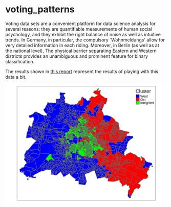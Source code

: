 # voting_patterns

Voting data sets are a convenient platform for data science analysis for several reasons: they are quantifiable measurements of human social psychology, and they exhibit the right balance of noise as well as intuitive trends. In Germany, in particular, the compulsory `Wohnmeldungs' allow for very detailed information in each riding. Moreover, in Berlin (as well as at the national level), The physical barrier separating Eastern and Western districts provides an unambiguous and prominent feature for binary classification.

The results shown in [this report](Writeup/Berlin_report.pdf) represent the results of playing with this data a bit.

![](figures/BMap_Ccoded.png) 

